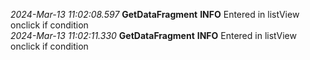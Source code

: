 
 *2024-Mar-13 11:02:08.597*   **GetDataFragment**   **INFO** 
 Entered in listView onclick if condition
 <br>
 *2024-Mar-13 11:02:11.330*   **GetDataFragment**   **INFO** 
 Entered in listView onclick if condition
 <br>